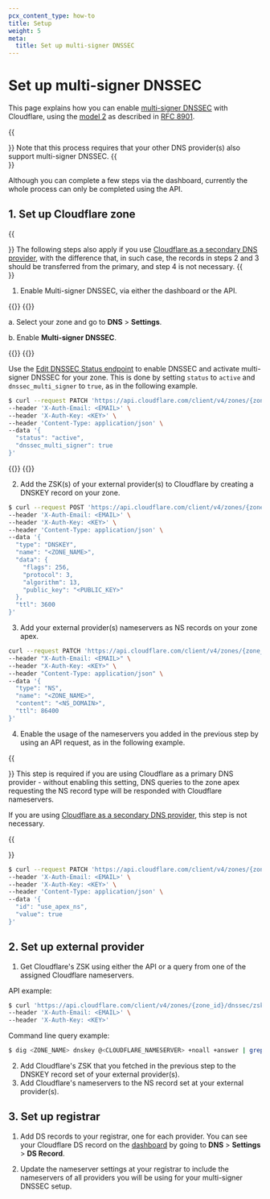 ```yaml
---
pcx_content_type: how-to
title: Setup
weight: 5
meta:
  title: Set up multi-signer DNSSEC
---
```


# Set up multi-signer DNSSEC

This page explains how you can enable [multi-signer DNSSEC](/dns/dnssec/multi-signer-dnssec/) with Cloudflare, using the [model 2](/dns/dnssec/multi-signer-dnssec/about/) as described in [RFC 8901](https://www.rfc-editor.org/rfc/rfc8901.html).

{{<Aside type="note">}}
Note that this process requires that your other DNS provider(s) also support multi-signer DNSSEC.
{{</Aside>}}

Although you can complete a few steps via the dashboard, currently the whole process can only be completed using the API.

## 1. Set up Cloudflare zone

{{<Aside type="note">}}
The following steps also apply if you use [Cloudflare as a secondary DNS provider](/dns/zone-setups/zone-transfers/cloudflare-as-secondary/), with the difference that, in such case, the records in steps 2 and 3 should be transferred from the primary, and step 4 is not necessary.
{{</Aside>}}

1. Enable Multi-signer DNSSEC, via either the dashboard or the API.

{{<tabs labels="Dashboard | API">}}
{{<tab label="dashboard" no-code="true">}}

a. Select your zone and go to **DNS** > **Settings**.

b. Enable **Multi-signer DNSSEC**.

{{</tab>}}
{{<tab label="api" no-code="true">}}
 
Use the [Edit DNSSEC Status endpoint](/api/operations/dnssec-edit-dnssec-status) to enable DNSSEC and activate multi-signer DNSSEC for your zone. This is done by setting `status` to `active` and `dnssec_multi_signer` to `true`, as in the following example.

```bash
$ curl --request PATCH 'https://api.cloudflare.com/client/v4/zones/{zone_id}/dnssec' \ 
--header 'X-Auth-Email: <EMAIL>' \ 
--header 'X-Auth-Key: <KEY>' \ 
--header 'Content-Type: application/json' \ 
--data '{
  "status": "active",
  "dnssec_multi_signer": true
}'
```

{{</tab>}}
{{</tabs>}}

2. Add the ZSK(s) of your external provider(s) to Cloudflare by creating a DNSKEY record on your zone.

```bash
$ curl --request POST 'https://api.cloudflare.com/client/v4/zones/{zone_id}/dns_records' \
--header 'X-Auth-Email: <EMAIL>' \
--header 'X-Auth-Key: <KEY>' \
--header 'Content-Type: application/json' \
--data '{
  "type": "DNSKEY",
  "name": "<ZONE_NAME>",
  "data": { 
    "flags": 256,
    "protocol": 3,
    "algorithm": 13,
    "public_key": "<PUBLIC_KEY>"
  },
  "ttl": 3600
}'
```

3. Add your external provider(s) nameservers as NS records on your zone apex.

```bash
curl --request PATCH 'https://api.cloudflare.com/client/v4/zones/{zone_id}/dnssec' \
--header "X-Auth-Email: <EMAIL>" \
--header "X-Auth-Key: <KEY>" \
--header "Content-Type: application/json" \
--data '{
  "type": "NS",    
  "name": "<ZONE_NAME>",
  "content": "<NS_DOMAIN>",
  "ttl": 86400
}'
```

4. Enable the usage of the nameservers you added in the previous step by using an API request, as in the following example.

{{<Aside type="warning">}}
This step is required if you are using Cloudflare as a primary DNS provider - without enabling this setting, DNS queries to the zone apex requesting the NS record type will be responded with Cloudflare nameservers.

If you are using [Cloudflare as a secondary DNS provider](/dns/zone-setups/zone-transfers/cloudflare-as-secondary/), this step is not necessary.

{{</Aside>}}

```bash
$ curl --request PATCH 'https://api.cloudflare.com/client/v4/zones/{zone_id}/dns_settings/use_apex_ns' \
--header 'X-Auth-Email: <EMAIL>' \
--header 'X-Auth-Key: <KEY>' \
--header 'Content-Type: application/json' \
--data '{
  "id": "use_apex_ns",
  "value": true
}'
```

## 2. Set up external provider

1. Get Cloudflare's ZSK using either the API or a query from one of the assigned Cloudflare nameservers.

API example:

```bash
$ curl 'https://api.cloudflare.com/client/v4/zones/{zone_id}/dnssec/zsk' \
--header 'X-Auth-Email: <EMAIL>' \
--header 'X-Auth-Key: <KEY>'
```

Command line query example:

```bash
$ dig <ZONE_NAME> dnskey @<CLOUDFLARE_NAMESERVER> +noall +answer | grep 256
```

2. Add Cloudflare's ZSK that you fetched in the previous step to the DNSKEY record set of your external provider(s).
3. Add Cloudflare's nameservers to the NS record set at your external provider(s).

## 3. Set up registrar

1. Add DS records to your registrar, one for each provider. You can see your Cloudflare DS record on the [dashboard](https://dash.cloudflare.com/?to=/:account/:zone/dns) by going to **DNS** > **Settings** > **DS Record**.

2. Update the nameserver settings at your registrar to include the nameservers of all providers you will be using for your multi-signer DNSSEC setup.
